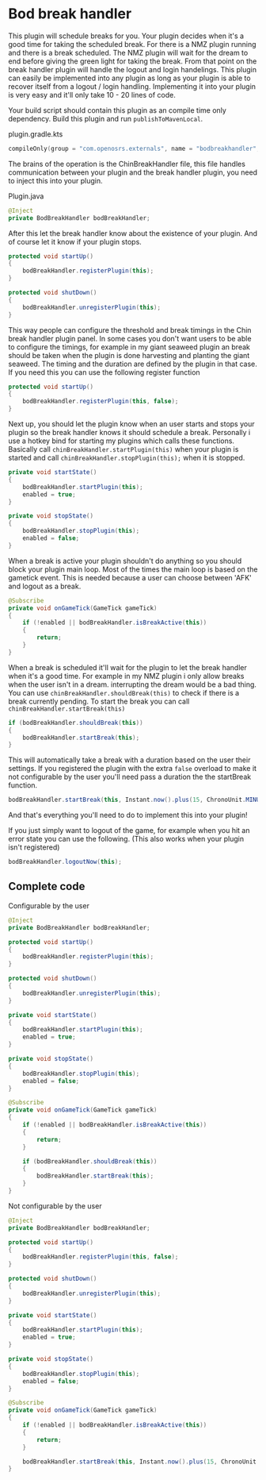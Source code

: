 # Bod break handler

This plugin will schedule breaks for you. 
Your plugin decides when it's a good time for taking the scheduled break. 
For there is a NMZ plugin running and there is a break scheduled. 
The NMZ plugin will wait for the dream to end before giving the green light for taking the break.
From that point on the break handler plugin will handle the logout and login handelings.
This plugin can easily be implemented into any plugin as long as your plugin is able to recover itself from a logout / login handling.
Implementing it into your plugin is very easy and it'll only take 10 - 20 lines of code.

Your build script should contain this plugin as an compile time only dependency. Build this plugin and run `publishToMavenLocal`.

plugin.gradle.kts
```kotlin
compileOnly(group = "com.openosrs.externals", name = "bodbreakhandler", version = "0.0.2+")
```

The brains of the operation is the ChinBreakHandler file, this file handles communication between your plugin and the break handler plugin, you need to inject this into your plugin.

Plugin.java
```java
@Inject
private BodBreakHandler bodBreakHandler;
```

After this let the break handler know about the existence of your plugin. And of course let it know if your plugin stops.

```java
protected void startUp()
{
    bodBreakHandler.registerPlugin(this);
}
```

```java
protected void shutDown()
{
	bodBreakHandler.unregisterPlugin(this);
}
```

This way people can configure the threshold and break timings in the Chin break handler plugin panel. 
In some cases you don't want users to be able to configure the timings, for example in my giant seaweed plugin an break should be taken when the plugin is done harvesting and planting the giant seaweed.
The timing and the duration are defined by the plugin in that case.
If you need this you can use the following register function

```java
protected void startUp()
{
	bodBreakHandler.registerPlugin(this, false);
}
```

Next up, you should let the plugin know when an user starts and stops your plugin so the break handler knows it should schedule a break.
Personally i use a hotkey bind for starting my plugins which calls these functions. Basically call `chinBreakHandler.startPlugin(this)` when your plugin is started and call `chinBreakHandler.stopPlugin(this);`  when it is stopped.

```java
private void startState()
{
	bodBreakHandler.startPlugin(this);
	enabled = true;
}

private void stopState()
{
	bodBreakHandler.stopPlugin(this);
	enabled = false;
}
```

When a break is active your plugin shouldn't do anything so you should block your plugin main loop. Most of the times the main loop is based on the gametick event. This is needed because a user can choose between 'AFK' and logout as a break.

```java
@Subscribe
private void onGameTick(GameTick gameTick)
{
    if (!enabled || bodBreakHandler.isBreakActive(this))
    {
        return;
    }
}
```

When a break is scheduled it'll wait for the plugin to let the break handler when it's a good time. 
For example in my NMZ plugin i only allow breaks when the user isn't in a dream. interrupting the dream would be a bad thing.
You can use `chinBreakHandler.shouldBreak(this)` to check if there is a break currently pending. To start the break you can call `chinBreakHandler.startBreak(this)`

```java
if (bodBreakHandler.shouldBreak(this))
{
	bodBreakHandler.startBreak(this);
}
```

This will automatically take a break with a duration based on the user their settings. If you registered the plugin with the extra `false` overload to make it not configurable by the user you'll need pass a duration the the startBreak function.

```java
bodBreakHandler.startBreak(this, Instant.now().plus(15, ChronoUnit.MINUTES));
```

And that's everything you'll need to do to implement this into your plugin!


If you just simply want to logout of the game, for example when you hit an error state you can use the following. (This also works when your plugin isn't registered)
```java
bodBreakHandler.logoutNow(this);
```



## Complete code

Configurable by the user
```java
@Inject
private BodBreakHandler bodBreakHandler;

protected void startUp()
{
	bodBreakHandler.registerPlugin(this);
}

protected void shutDown()
{
	bodBreakHandler.unregisterPlugin(this);
}

private void startState()
{
	bodBreakHandler.startPlugin(this);
	enabled = true;
}

private void stopState()
{
	bodBreakHandler.stopPlugin(this);
	enabled = false;
}

@Subscribe
private void onGameTick(GameTick gameTick)
{
    if (!enabled || bodBreakHandler.isBreakActive(this))
    {
        return;
    }

    if (bodBreakHandler.shouldBreak(this))
    {
    	bodBreakHandler.startBreak(this);
    }
}
```

Not configurable by the user
```java
@Inject
private BodBreakHandler bodBreakHandler;

protected void startUp()
{
    bodBreakHandler.registerPlugin(this, false);
}

protected void shutDown()
{
	bodBreakHandler.unregisterPlugin(this);
}

private void startState()
{
    bodBreakHandler.startPlugin(this);
    enabled = true;
}

private void stopState()
{
	bodBreakHandler.stopPlugin(this);
	enabled = false;
}

@Subscribe
private void onGameTick(GameTick gameTick)
{
    if (!enabled || bodBreakHandler.isBreakActive(this))
    {
        return;
    }

	bodBreakHandler.startBreak(this, Instant.now().plus(15, ChronoUnit.MINUTES));
}
```